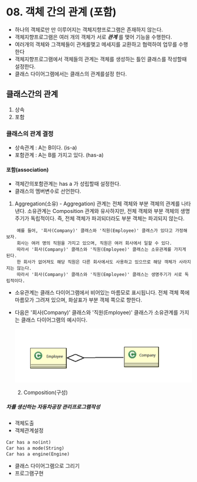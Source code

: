 # 08. 객체 간의 관계 (포함)
  - 하나의 객체로만 만 이루어지는 객체지향프로그램은 존재하지 않는다. 
  - 객체지향프로그램은 여러 개의 객체가 서로  ***관계*** 를 맺어 기능을 수행한다.
  - 여러개의 객체와 그객체들이 관계를맺고 메세지를 교환하고 협력하여 업무를 수행한다
  - 객체지향프로그램에서 객체들의 관계는 객체를 생성하는 틀인 클래스를 작성할때 설정한다.
  - 클래스 다이어그램에서는 클래스의 관계를설정 한다.

## 클래스간의 관계
  1. 상속
  2. 포함

### 클래스의 관계 결정

  - 상속관계 : A는 B이다. (is-a)
  - 포함관계 : A는 B를 가지고 있다. (has-a)

 #### 포함(association) 
  
  - 객체간의포함관계는  has a 가 성립할때 설정한다.
  - 클래스의 멤버변수로 선언한다.

   1. Aggregation(소유)
    - Aggregation) 관계는 전체 객체와 부분 객체의 관계를 나타낸다.
          소유관계는 Composition 관계와 유사하지만, 전체 객체와 부분 객체의 생명주기가 독립적이다.
          즉, 전체 객체가 파괴되더라도 부분 객체는 파괴되지 않는다.
```
    예를 들어, '회사(Company)' 클래스와 '직원(Employee)' 클래스가 있다고 가정해 보자.
    회사는 여러 명의 직원을 가지고 있으며, 직원은 여러 회사에서 일할 수 있다. 
    따라서 '회사(Company)' 클래스와 '직원(Employee)' 클래스는 소유관계를 가지게 된다.
    한 회사가 없어져도 해당 직원은 다른 회사에서도 사용하고 있으므로 해당 객체가 사라지지는 않는다.
    따라서 '회사(Company)' 클래스와 '직원(Employee)' 클래스는 생명주기가 서로 독립적이다.
```
      
- 소유관계는 클래스 다이어그램에서 비어있는 마름모로 표시됩니다. 전체 객체 쪽에 마름모가 그려져 있으며, 
      화살표가 부분 객체 쪽으로 향한다.
- 다음은 '회사(Company)' 클래스와 '직원(Employee)' 클래스가 소유관계를 가지는 클래스 다이어그램의 예시이다.

    ![Alt text](image-1.png)
 



   2. Composition(구성)



 ##### 차를 생산하는 자동차공장 관리프로그램작성

   - 객체도출
   - 객체관계설정
  ```
  Car has a no(int)
  Car has a mode(String)
  Car has a engine(Engine)
  
   ```
   - 클래스 다이어그램으로 그리기
   - 프로그램구현 

 
   

  
  


